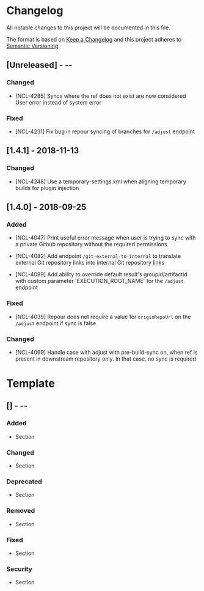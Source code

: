 # Changelog
All notable changes to this project will be documented in this file.

The format is based on [Keep a Changelog](http://keepachangelog.com/en/1.0.0/)
and this project adheres to [Semantic Versioning](http://semver.org/spec/v2.0.0.html).

## [Unreleased] - <yyyy>-<mm>-<dd>
### Changed
- [NCL-4285] Syncs where the ref does not exist are now considered User error instead of system error

### Fixed
- [NCL-4231] Fix bug in repour syncing of branches for `/adjust` endpoint


## [1.4.1] - 2018-11-13
### Changed
- [NCL-4248] Use a temporary-settings.xml when aligning temporary builds for plugin injection

## [1.4.0] - 2018-09-25
### Added
- [NCL-4047] Print useful error message when user is trying to sync with a private Github repository without the required permissions

- [NCL-4082] Add endpoint `/git-external-to-internal` to translate external Git repository links into internal Git repository links

- [NCL-4089] Add ability to override default result's groupid/artifactid with custom parameter 'EXECUTION_ROOT_NAME' for the `/adjust` endpoint

### Fixed
- [NCL-4039] Repour does not require a value for `originRepoUrl` on the `/adjust` endpoint if sync is false

### Changed
- [NCL-4069] Handle case with adjust with pre-build-sync on, when ref is present in downstream repository only. In that case, no sync is required


# Template

## [<version>] - <yyyy>-<mm>-<dd>
### Added
- Section

### Changed
- Section

### Deprecated
- Section

### Removed
- Section

### Fixed
- Section

### Security
- Section
